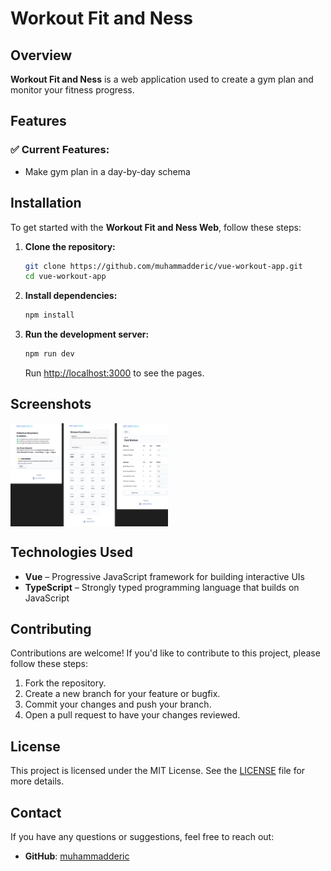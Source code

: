 # Workout Fit and Ness

## Overview

**Workout Fit and Ness** is a web application used to create a gym plan and monitor your fitness progress.

## Features

### ✅ Current Features:
- Make gym plan in a day-by-day schema

## Installation

To get started with the **Workout Fit and Ness Web**, follow these steps:

1. **Clone the repository:**

    ```bash
    git clone https://github.com/muhammadderic/vue-workout-app.git
    cd vue-workout-app
    ```

2. **Install dependencies:**

    ```bash
    npm install
    ```

3. **Run the development server:**

    ```bash
    npm run dev
    ```

    Run [http://localhost:3000](http://localhost:3000) to see the pages.

## Screenshots

<div style="display: flex; justify-content: space-between;">
    <img src="./vue-workout-app.png" alt="Vue Workout App" width="50%" />
</div>

## Technologies Used

- **Vue** – Progressive JavaScript framework for building interactive UIs
- **TypeScript** – Strongly typed programming language that builds on JavaScript

## Contributing

Contributions are welcome! If you'd like to contribute to this project, please follow these steps:

1. Fork the repository.
2. Create a new branch for your feature or bugfix.
3. Commit your changes and push your branch.
4. Open a pull request to have your changes reviewed.

## License

This project is licensed under the MIT License. See the [LICENSE](LICENSE) file for more details.

## Contact

If you have any questions or suggestions, feel free to reach out:

- **GitHub**: [muhammadderic](https://github.com/muhammadderic)
